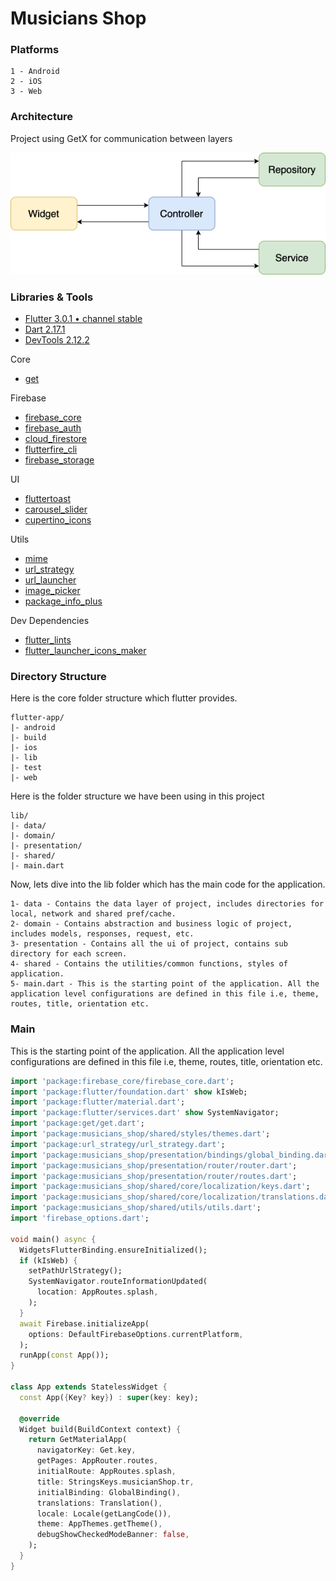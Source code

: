 # Musicians Shop

### Platforms
```
1 - Android
2 - iOS
3 - Web
```

### Architecture
Project using GetX for communication between layers

![](readme/architecture.png)

### Libraries & Tools

- [Flutter 3.0.1 • channel stable](https://flutter.dev)
- [Dart 2.17.1](https://dart.dev)
- [DevTools 2.12.2](https://docs.flutter.dev/development/tools/devtools/overview)

Core
- [get](https://github.com/jonataslaw/getx)

Firebase
- [firebase_core](https://github.com/firebase/flutterfire/tree/master/packages/firebase_core/firebase_core)
- [firebase_auth](https://github.com/firebase/flutterfire/tree/master/packages/firebase_auth/firebase_auth)
- [cloud_firestore](https://github.com/firebase/flutterfire/tree/master/packages/cloud_firestore/cloud_firestore)
- [flutterfire_cli](https://github.com/invertase/flutterfire_cli)
- [firebase_storage](https://github.com/firebase/flutterfire/tree/master/packages/firebase_storage/firebase_storage)

UI
- [fluttertoast](https://github.com/PonnamKarthik/FlutterToast)
- [carousel_slider](https://github.com/serenader2014/flutter_carousel_slider)
- [cupertino_icons](https://github.com/flutter/packages/tree/master/third_party/packages/cupertino_icons)

Utils
- [mime](https://github.com/dart-lang/mime)
- [url_strategy](https://github.com/simpleclub/url_strategy)
- [url_launcher](https://github.com/flutter/plugins/tree/main/packages/url_launcher/url_launcher)
- [image_picker](https://github.com/flutter/plugins/tree/main/packages/image_picker/image_picker)
- [package_info_plus](https://github.com/fluttercommunity/plus_plugins/tree/main/packages)

Dev Dependencies
- [flutter_lints](https://github.com/flutter/packages/tree/main/packages/flutter_lints)
- [flutter_launcher_icons_maker](https://github.com/gsmlg-dev/flutter_launcher_icons_maker)

### Directory Structure
Here is the core folder structure which flutter provides.

```
flutter-app/
|- android
|- build
|- ios
|- lib
|- test
|- web
```

Here is the folder structure we have been using in this project

```
lib/
|- data/
|- domain/
|- presentation/
|- shared/
|- main.dart
```

Now, lets dive into the lib folder which has the main code for the application.

```
1- data - Contains the data layer of project, includes directories for local, network and shared pref/cache.
2- domain - Contains abstraction and business logic of project, includes models, responses, request, etc.
3- presentation - Contains all the ui of project, contains sub directory for each screen.
4- shared - Contains the utilities/common functions, styles of application.
5- main.dart - This is the starting point of the application. All the application level configurations are defined in this file i.e, theme, routes, title, orientation etc.
```

### Main
This is the starting point of the application. All the application level configurations are defined in this file i.e, theme, routes, title, orientation etc.

```dart
import 'package:firebase_core/firebase_core.dart';
import 'package:flutter/foundation.dart' show kIsWeb;
import 'package:flutter/material.dart';
import 'package:flutter/services.dart' show SystemNavigator;
import 'package:get/get.dart';
import 'package:musicians_shop/shared/styles/themes.dart';
import 'package:url_strategy/url_strategy.dart';
import 'package:musicians_shop/presentation/bindings/global_binding.dart';
import 'package:musicians_shop/presentation/router/router.dart';
import 'package:musicians_shop/presentation/router/routes.dart';
import 'package:musicians_shop/shared/core/localization/keys.dart';
import 'package:musicians_shop/shared/core/localization/translations.dart';
import 'package:musicians_shop/shared/utils/utils.dart';
import 'firebase_options.dart';

void main() async {
  WidgetsFlutterBinding.ensureInitialized();
  if (kIsWeb) {
    setPathUrlStrategy();
    SystemNavigator.routeInformationUpdated(
      location: AppRoutes.splash,
    );
  }
  await Firebase.initializeApp(
    options: DefaultFirebaseOptions.currentPlatform,
  );
  runApp(const App());
}

class App extends StatelessWidget {
  const App({Key? key}) : super(key: key);

  @override
  Widget build(BuildContext context) {
    return GetMaterialApp(
      navigatorKey: Get.key,
      getPages: AppRouter.routes,
      initialRoute: AppRoutes.splash,
      title: StringsKeys.musicianShop.tr,
      initialBinding: GlobalBinding(),
      translations: Translation(),
      locale: Locale(getLangCode()),
      theme: AppThemes.getTheme(),
      debugShowCheckedModeBanner: false,
    );
  }
}
```
